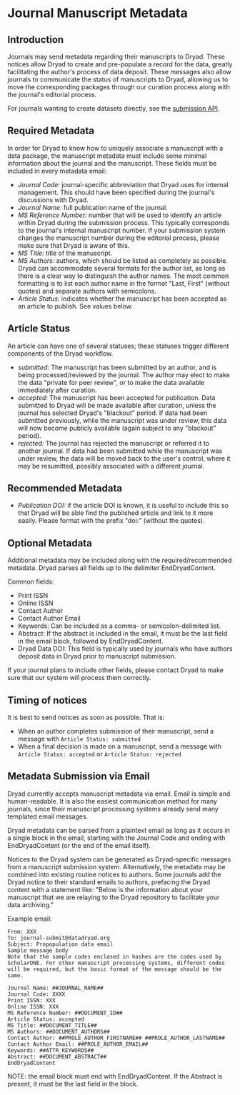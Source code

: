 
Journal Manuscript Metadata
===========================

Introduction
------------

Journals may send metadata regarding their manuscripts to Dryad. These
notices allow Dryad to create and pre-populate a record for the data,
greatly facilitating the author's process of data deposit. These
messages also allow journals to communicate the status of manuscripts
to Dryad, allowing us to move the corresponding packages through our
curation process along with the journal's editorial process.

For journals wanting to create datasets directly, see the
[submission API](submission.md).


Required Metadata
-----------------

In order for Dryad to know how to uniquely associate a manuscript
with a data package, the manuscript metadata must include some minimal
information about the journal and the manuscript. These fields must
be included in every metadata email:

- *Journal Code:* journal-specific abbreviation that Dryad uses
  for internal management. This should have been specified during the
  journal's discussions with Dryad.
- *Journal Name:* full publication name of the journal.
- *MS Reference Number:* number that will be used to identify an
  article within Dryad during the submission process. This typically
  corresponds to the journal's internal manuscript number. If your
  submission system changes the manuscript number during the editorial
  process, please make sure that Dryad is aware of this.
- *MS Title:* title of the manuscript.
- *MS Authors:* authors, which should be listed as completely as
  possible. Dryad can accommodate several formats for the author list,
  as long as there is a clear way to distinguish the author names. The
  most common formatting is to list each author name in the format
  "Last, First" (without quotes) and separate authors with semicolons.
- *Article Status:* indicates whether the manuscript has been accepted
  as an article to publish. See values below. 


Article Status
--------------

An article can have one of several statuses; these statuses trigger
different components of the Dryad workflow.

- *submitted:* The manuscript has been submitted by an author, and is
being processed/reviewed by the journal. The author may elect to make
the data "private for peer review", or to make the data available
immediately after curation.
- *accepted*: The manuscript has been accepted for publication. Data
submitted to Dryad will be made available after curation, unless the
journal has selected Dryad's "blackout" period. If data had been
submitted previously, while the manuscript was under review, this data
will now become publicly available (again subject to any "blackout" period).
- *rejected:* The journal has rejected the manuscript or referred it
  to another journal. If data had been submitted while the manuscript
  was under review, the data will be moved back to the user's control,
  where it may be resumitted, possibly associated with a different
  journal.


Recommended Metadata
--------------------

- *Publication DOI:* if the article DOI is known, it is useful to include
this so that Dryad will be able find the published article and link
to it more easily. Please format with the prefix "doi:" (without the
quotes).


Optional Metadata
-----------------

Additional metadata may be included along with the
required/recommended metadata. Dryad parses all fields up to the
delimiter EndDryadContent.

Common fields:
- Print ISSN
- Online ISSN
- Contact Author
- Contact Author Email
- Keywords: Can be included as a comma- or semicolon-delimited list.
- Abstract: If the abstract is included in the email, it must be the last field
  in the email block, followed by EndDryadContent.
- Dryad Data DOI: This field is typically used by journals who have
  authors deposit data in Dryad prior to manuscript submission.

If your journal plans to include other fields, please contact Dryad
to make sure that our system will process them correctly.


Timing of notices
-----------------

It is best to send notices as soon as possible. That is:
- When an author completes submission of their manuscript,
  send a message with `Article Status: submitted`
- When a final decision is made on a manuscript,
  send a message with `Article Status: accepted` or `Article Status: rejected`


Metadata Submission via Email
-----------------------------

Dryad currently accepts manuscript metadata via email. Email is simple
and human-readable. It is also the easiest communication method for
many journals, since their manuscript processing systems already send
many templated email messages.

Dryad metadata can be parsed from a plaintext email as long as it
occurs in a single block in the email, starting with the Journal Code
and ending with EndDryadContent (or the end of the email itself).

Notices to the Dryad system can be generated as Dryad-specific messages from a
manuscript submission system. Alternatively, the metadata may be combined into
existing routine notices to authors. Some journals add the Dryad notice to their
standard emails to authors, prefacing the Dryad content with a statement like:
"Below is the information about your manuscript that we are relaying to the
Dryad repository to facilitate your data archiving."

Example email:

```
From: XXX
To: journal-submit@datadryad.org
Subject: Prepopulation data email
Sample message body
Note that the sample codes enclosed in hashes are the codes used by
ScholarONE. For other manuscript processing systems, different codes
will be required, but the basic format of the message should be the
same.

Journal Name: ##JOURNAL_NAME##
Journal Code: XXXX
Print ISSN: XXX
Online ISSN: XXX
MS Reference Number: ##DOCUMENT_ID##
Article Status: accepted
MS Title: ##DOCUMENT_TITLE##
MS Authors: ##DOCUMENT_AUTHORS##
Contact Author: ##PROLE_AUTHOR_FIRSTNAME## ##PROLE_AUTHOR_LASTNAME##
Contact Author Email: ##PROLE_AUTHOR_EMAIL##
Keywords: ##ATTR_KEYWORDS##
Abstract: ##DOCUMENT_ABSTRACT##
EndDryadContent
```

NOTE: the email block must end with EndDryadContent. If the Abstract
is present, it must be the last field in the block.

